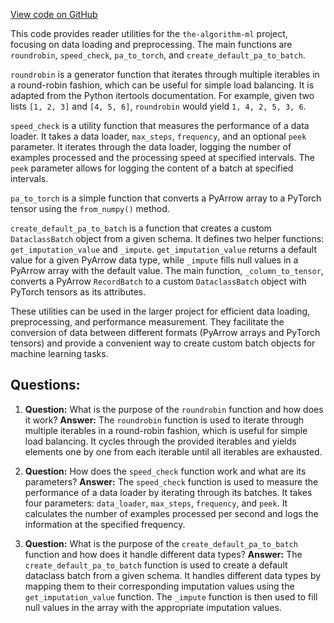 [View code on GitHub](https://github.com/twitter/the-algorithm-ml/blob/master/reader/utils.py)

This code provides reader utilities for the `the-algorithm-ml` project, focusing on data loading and preprocessing. The main functions are `roundrobin`, `speed_check`, `pa_to_torch`, and `create_default_pa_to_batch`.

`roundrobin` is a generator function that iterates through multiple iterables in a round-robin fashion, which can be useful for simple load balancing. It is adapted from the Python itertools documentation. For example, given two lists `[1, 2, 3]` and `[4, 5, 6]`, `roundrobin` would yield `1, 4, 2, 5, 3, 6`.

`speed_check` is a utility function that measures the performance of a data loader. It takes a data loader, `max_steps`, `frequency`, and an optional `peek` parameter. It iterates through the data loader, logging the number of examples processed and the processing speed at specified intervals. The `peek` parameter allows for logging the content of a batch at specified intervals.

`pa_to_torch` is a simple function that converts a PyArrow array to a PyTorch tensor using the `from_numpy()` method.

`create_default_pa_to_batch` is a function that creates a custom `DataclassBatch` object from a given schema. It defines two helper functions: `get_imputation_value` and `_impute`. `get_imputation_value` returns a default value for a given PyArrow data type, while `_impute` fills null values in a PyArrow array with the default value. The main function, `_column_to_tensor`, converts a PyArrow `RecordBatch` to a custom `DataclassBatch` object with PyTorch tensors as its attributes.

These utilities can be used in the larger project for efficient data loading, preprocessing, and performance measurement. They facilitate the conversion of data between different formats (PyArrow arrays and PyTorch tensors) and provide a convenient way to create custom batch objects for machine learning tasks.
## Questions: 
 1. **Question:** What is the purpose of the `roundrobin` function and how does it work?
   **Answer:** The `roundrobin` function is used to iterate through multiple iterables in a round-robin fashion, which is useful for simple load balancing. It cycles through the provided iterables and yields elements one by one from each iterable until all iterables are exhausted.

2. **Question:** How does the `speed_check` function work and what are its parameters?
   **Answer:** The `speed_check` function is used to measure the performance of a data loader by iterating through its batches. It takes four parameters: `data_loader`, `max_steps`, `frequency`, and `peek`. It calculates the number of examples processed per second and logs the information at the specified frequency.

3. **Question:** What is the purpose of the `create_default_pa_to_batch` function and how does it handle different data types?
   **Answer:** The `create_default_pa_to_batch` function is used to create a default dataclass batch from a given schema. It handles different data types by mapping them to their corresponding imputation values using the `get_imputation_value` function. The `_impute` function is then used to fill null values in the array with the appropriate imputation values.